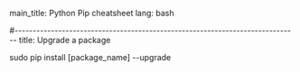main_title: Python Pip cheatsheet
lang: bash

#------------------------------------------------------------------------------
title: Upgrade a package

sudo pip install [package_name] --upgrade

